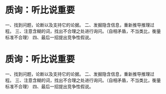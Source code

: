 # 质询：听比说重要

一、找到问题，论断以及支持它的论据。
二、发掘隐含信息，重新推导推理过程。
三、注意含糊的词，找出不合理之处进行询问。（自相矛盾，不当类比，衡量标准不合理）
四、最后一招提出竞争性假说。

# 质询：听比说重要

一、找到问题，论断以及支持它的论据。
二、发掘隐含信息，重新推导推理过程。
三、注意含糊的词，找出不合理之处进行询问。（自相矛盾，不当类比，衡量标准不合理）
四、最后一招提出竞争性假说。